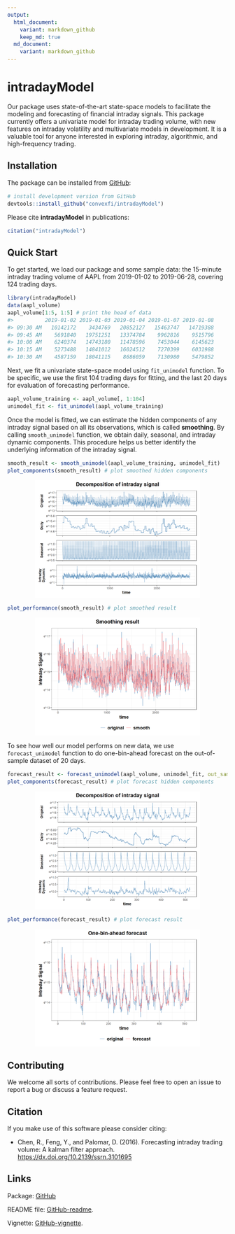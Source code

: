 ```yaml
---
output:
  html_document:
    variant: markdown_github
    keep_md: true
  md_document:
    variant: markdown_github
---
```


<!-- README.md is generated from README.Rmd. Please edit that file -->



# intradayModel
Our package uses state-of-the-art state-space models to facilitate the modeling and forecasting of financial intraday signals. This package currently offers a univariate model for intraday trading volume, with new features on intraday volatility and multivariate models in development. It is a valuable tool for anyone interested in exploring intraday, algorithmic, and high-frequency trading.

## Installation
The package can be installed from [GitHub](https://github.com/convexfi/intradayModel):

```r
# install development version from GitHub
devtools::install_github("convexfi/intradayModel")
```

Please cite **intradayModel** in publications:

```r
citation("intradayModel")
```

## Quick Start
To get started, we load our package and some sample data: the 15-minute intraday trading volume of AAPL from 2019-01-02 to 2019-06-28, covering 124 trading days.




```r
library(intradayModel)
data(aapl_volume)
aapl_volume[1:5, 1:5] # print the head of data
#>          2019-01-02 2019-01-03 2019-01-04 2019-01-07 2019-01-08
#> 09:30 AM   10142172    3434769   20852127   15463747   14719388
#> 09:45 AM    5691840   19751251   13374784    9962816    9515796
#> 10:00 AM    6240374   14743180   11478596    7453044    6145623
#> 10:15 AM    5273488   14841012   16024512    7270399    6031988
#> 10:30 AM    4587159   18041115    8686059    7130980    5479852
```

Next, we fit a univariate state-space model using `fit_unimodel` function. To be specific, we use the first 104 trading days for fitting, and the last 20 days for evaluation of forecasting performance.


```r
aapl_volume_training <- aapl_volume[, 1:104]
unimodel_fit <- fit_unimodel(aapl_volume_training)
```

Once the model is fitted, we can estimate the hidden components of any intraday signal based on all its observations, which is called **smoothing**. By calling `smooth_unimodel` function, we obtain daily, seasonal, and intraday dynamic components. This procedure helps us better identify the underlying information of the intraday signal.


```r
smooth_result <- smooth_unimodel(aapl_volume_training, unimodel_fit)
plot_components(smooth_result) # plot smoothed hidden components
```

<img src="man/figures/README-smooth_plot-1.png" width="75%" style="display: block; margin: auto;" />

```r
plot_performance(smooth_result) # plot smoothed result
```

<img src="man/figures/README-smooth_plot-2.png" width="75%" style="display: block; margin: auto;" />

To see how well our model performs on new data, we use `forecast_unimodel` function to do one-bin-ahead forecast on the out-of-sample dataset of 20 days.


```r
forecast_result <- forecast_unimodel(aapl_volume, unimodel_fit, out_sample = 20)
plot_components(forecast_result) # plot forecast hidden components
```

<img src="man/figures/README-forecast_plot-1.png" width="75%" style="display: block; margin: auto;" />

```r
plot_performance(forecast_result) # plot forecast result
```

<img src="man/figures/README-forecast_plot-2.png" width="75%" style="display: block; margin: auto;" />

## Contributing
We welcome all sorts of contributions. Please feel free to open an issue
to report a bug or discuss a feature request.

## Citation
If you make use of this software please consider citing:

- Chen, R., Feng, Y., and Palomar, D. (2016). Forecasting intraday trading volume: A kalman filter approach. <https://dx.doi.org/10.2139/ssrn.3101695>

## Links
Package: [GitHub](https://github.com/convexfi/intradayModel)

README file: [GitHub-readme](https://github.com/convexfi/intradayModel/blob/master/README.md).

Vignette: [GitHub-vignette](https://htmlpreview.github.io/?https://github.com/convexfi/intradayModel/blob/master/vignettes/intradayModel.html).
